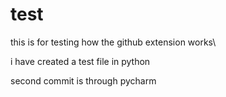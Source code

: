 # test

this is for testing how the github extension works\

i have created a test file in python

second commit is through pycharm
